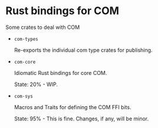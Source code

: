 Rust bindings for COM
=====================

Some crates to deal with COM

* `com-types`

  Re-exports the individual com type crates for publishing.

* `com-core`

  Idiomatic Rust bindings for core COM.

  State: 20% - WIP.

* `com-sys`

  Macros and Traits for defining the COM FFI bits.

  State: 95% - This is fine. Changes, if any, will be minor.
